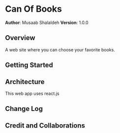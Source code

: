# Can Of Books

**Author**: Musaab Shalaldeh
**Version**: 1.0.0

## Overview
A web site where you can choose your favorite books.

## Getting Started


## Architecture
This web app uses react.js

## Change Log

## Credit and Collaborations

